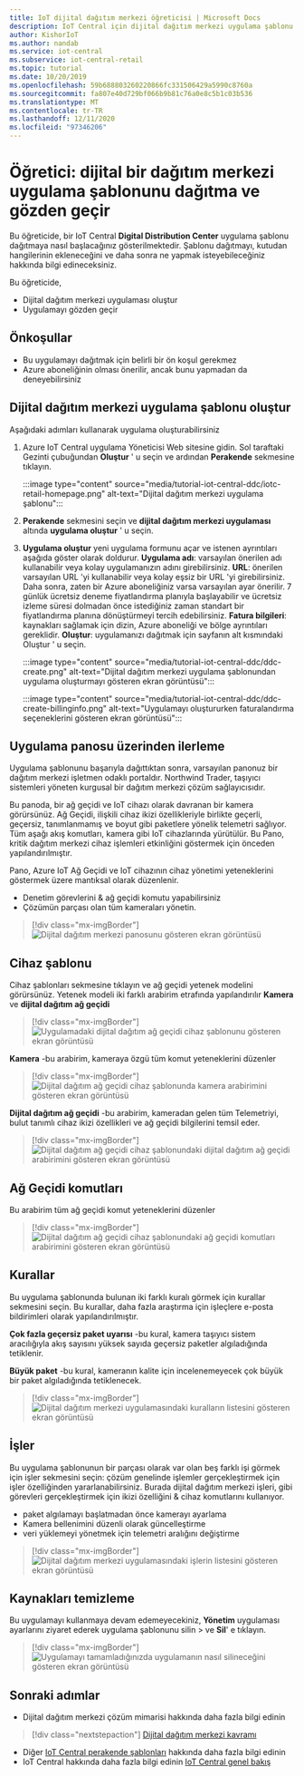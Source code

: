 ```yaml
---
title: IoT dijital dağıtım merkezi öğreticisi | Microsoft Docs
description: IoT Central için dijital dağıtım merkezi uygulama şablonu öğreticisi
author: KishorIoT
ms.author: nandab
ms.service: iot-central
ms.subservice: iot-central-retail
ms.topic: tutorial
ms.date: 10/20/2019
ms.openlocfilehash: 59b688803260220866fc331506429a5990c8760a
ms.sourcegitcommit: fa807e40d729bf066b9b81c76a0e8c5b1c03b536
ms.translationtype: MT
ms.contentlocale: tr-TR
ms.lasthandoff: 12/11/2020
ms.locfileid: "97346206"
---
```

# <a name="tutorial-deploy-and-walk-through-a-digital-distribution-center-application-template"></a>Öğretici: dijital bir dağıtım merkezi uygulama şablonunu dağıtma ve gözden geçir



Bu öğreticide, bir IoT Central **Digital Distribution Center** uygulama şablonu dağıtmaya nasıl başlacağınız gösterilmektedir. Şablonu dağıtmayı, kutudan hangilerinin ekleneceğini ve daha sonra ne yapmak isteyebileceğiniz hakkında bilgi edineceksiniz.

Bu öğreticide, 
* Dijital dağıtım merkezi uygulaması oluştur 
* Uygulamayı gözden geçir 

## <a name="prerequisites"></a>Önkoşullar
* Bu uygulamayı dağıtmak için belirli bir ön koşul gerekmez
* Azure aboneliğinin olması önerilir, ancak bunu yapmadan da deneyebilirsiniz

## <a name="create-digital-distribution-center-application-template"></a>Dijital dağıtım merkezi uygulama şablonu oluştur

Aşağıdaki adımları kullanarak uygulama oluşturabilirsiniz

1. Azure IoT Central uygulama Yöneticisi Web sitesine gidin. Sol taraftaki Gezinti çubuğundan **Oluştur** ' u seçin ve ardından **Perakende** sekmesine tıklayın.

    :::image type="content" source="media/tutorial-iot-central-ddc/iotc-retail-homepage.png" alt-text="Dijital dağıtım merkezi uygulama şablonu":::
1. **Perakende** sekmesini seçin ve **dijital dağıtım merkezi uygulaması** altında **uygulama oluştur** ' u seçin.

1. **Uygulama oluştur** yeni uygulama formunu açar ve istenen ayrıntıları aşağıda göster olarak doldurur.
   **Uygulama adı**: varsayılan önerilen adı kullanabilir veya kolay uygulamanızın adını girebilirsiniz.
   **URL**: önerilen varsayılan URL 'yi kullanabilir veya kolay eşsiz bir URL 'yi girebilirsiniz. Daha sonra, zaten bir Azure aboneliğiniz varsa varsayılan ayar önerilir. 7 günlük ücretsiz deneme fiyatlandırma planıyla başlayabilir ve ücretsiz izleme süresi dolmadan önce istediğiniz zaman standart bir fiyatlandırma planına dönüştürmeyi tercih edebilirsiniz.
   **Fatura bilgileri**: kaynakları sağlamak için dizin, Azure aboneliği ve bölge ayrıntıları gereklidir.
   **Oluştur**: uygulamanızı dağıtmak için sayfanın alt kısmındaki Oluştur ' u seçin.

   :::image type="content" source="media/tutorial-iot-central-ddc/ddc-create.png" alt-text="Dijital dağıtım merkezi uygulama şablonundan uygulama oluşturmayı gösteren ekran görüntüsü":::

   :::image type="content" source="media/tutorial-iot-central-ddc/ddc-create-billinginfo.png" alt-text="Uygulamayı oluştururken faturalandırma seçeneklerini gösteren ekran görüntüsü":::

## <a name="walk-through-the-application-dashboard"></a>Uygulama panosu üzerinden ilerleme 

Uygulama şablonunu başarıyla dağıttıktan sonra, varsayılan panonuz bir dağıtım merkezi işletmen odaklı portaldır. Northwind Trader, taşıyıcı sistemleri yöneten kurgusal bir dağıtım merkezi çözüm sağlayıcısıdır. 

Bu panoda, bir ağ geçidi ve IoT cihazı olarak davranan bir kamera görürsünüz. Ağ Geçidi, ilişkili cihaz ikizi özellikleriyle birlikte geçerli, geçersiz, tanımlanmamış ve boyut gibi paketlere yönelik telemetri sağlıyor. Tüm aşağı akış komutları, kamera gibi IoT cihazlarında yürütülür. Bu Pano, kritik dağıtım merkezi cihaz işlemleri etkinliğini göstermek için önceden yapılandırılmıştır.

Pano, Azure IoT Ağ Geçidi ve IoT cihazının cihaz yönetimi yeteneklerini göstermek üzere mantıksal olarak düzenlenir.  
   * Denetim görevlerini & ağ geçidi komutu yapabilirsiniz
   * Çözümün parçası olan tüm kameraları yönetin. 

> [!div class="mx-imgBorder"]
> ![Dijital dağıtım merkezi panosunu gösteren ekran görüntüsü](./media/tutorial-iot-central-ddc/ddc-dashboard.png)

## <a name="device-template"></a>Cihaz şablonu

Cihaz şablonları sekmesine tıklayın ve ağ geçidi yetenek modelini görürsünüz. Yetenek modeli iki farklı arabirim etrafında yapılandırılır **Kamera** ve **dijital dağıtım ağ geçidi**

> [!div class="mx-imgBorder"]
> ![Uygulamadaki dijital dağıtım ağ geçidi cihaz şablonunu gösteren ekran görüntüsü](./media/tutorial-iot-central-ddc/ddc-devicetemplate1.png)

**Kamera** -bu arabirim, kameraya özgü tüm komut yeteneklerini düzenler 

> [!div class="mx-imgBorder"]
> ![Dijital dağıtım ağ geçidi cihaz şablonunda kamera arabirimini gösteren ekran görüntüsü](./media/tutorial-iot-central-ddc/ddc-camera.png)

**Dijital dağıtım ağ geçidi** -bu arabirim, kameradan gelen tüm Telemetriyi, bulut tanımlı cihaz ikizi özellikleri ve ağ geçidi bilgilerini temsil eder.

> [!div class="mx-imgBorder"]
> ![Dijital dağıtım ağ geçidi cihaz şablonundaki dijital dağıtım ağ geçidi arabirimini gösteren ekran görüntüsü](./media/tutorial-iot-central-ddc/ddc-devicetemplate1.png)


## <a name="gateway-commands"></a>Ağ Geçidi komutları
Bu arabirim tüm ağ geçidi komut yeteneklerini düzenler

> [!div class="mx-imgBorder"]
> ![Dijital dağıtım ağ geçidi cihaz şablonundaki ağ geçidi komutları arabirimini gösteren ekran görüntüsü](./media/tutorial-iot-central-ddc/ddc-camera.png)

## <a name="rules"></a>Kurallar
Bu uygulama şablonunda bulunan iki farklı kuralı görmek için kurallar sekmesini seçin. Bu kurallar, daha fazla araştırma için işleçlere e-posta bildirimleri olarak yapılandırılmıştır.

 **Çok fazla geçersiz paket uyarısı** -bu kural, kamera taşıyıcı sistem aracılığıyla akış sayısını yüksek sayıda geçersiz paketler algıladığında tetiklenir.
 
**Büyük paket** -bu kural, kameranın kalite için incelenemeyecek çok büyük bir paket algıladığında tetiklenecek. 

> [!div class="mx-imgBorder"]
> ![Dijital dağıtım merkezi uygulamasındaki kuralların listesini gösteren ekran görüntüsü](./media/tutorial-iot-central-ddc/ddc-rules.png)

## <a name="jobs"></a>İşler
Bu uygulama şablonunun bir parçası olarak var olan beş farklı işi görmek için işler sekmesini seçin: çözüm genelinde işlemler gerçekleştirmek için işler özelliğinden yararlanabilirsiniz. Burada dijital dağıtım merkezi işleri, gibi görevleri gerçekleştirmek için ikizi özelliğini & cihaz komutlarını kullanıyor.
   * paket algılamayı başlatmadan önce kamerayı ayarlama 
   * Kamera bellenimini düzenli olarak güncelleştirme
   * veri yüklemeyi yönetmek için telemetri aralığını değiştirme

> [!div class="mx-imgBorder"]
> ![Dijital dağıtım merkezi uygulamasındaki işlerin listesini gösteren ekran görüntüsü](./media/tutorial-iot-central-ddc/ddc-jobs.png)

## <a name="clean-up-resources"></a>Kaynakları temizleme
Bu uygulamayı kullanmaya devam edemeyecekiniz, **Yönetim** uygulaması ayarlarını ziyaret ederek uygulama şablonunu silin  >   ve **Sil**' e tıklayın.

> [!div class="mx-imgBorder"]
> ![Uygulamayı tamamladığınızda uygulamanın nasıl silineceğini gösteren ekran görüntüsü](./media/tutorial-iot-central-ddc/ddc-cleanup.png)

## <a name="next-steps"></a>Sonraki adımlar
* Dijital dağıtım merkezi çözüm mimarisi hakkında daha fazla bilgi edinin 
> [!div class="nextstepaction"]
> [Dijital dağıtım merkezi kavramı](./architecture-digital-distribution-center.md)
* Diğer [IoT Central perakende şablonları](./overview-iot-central-retail.md) hakkında daha fazla bilgi edinin
* IoT Central hakkında daha fazla bilgi edinin [IoT Central genel bakış](../core/overview-iot-central.md)
